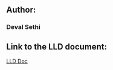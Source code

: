 ## Author:
### Deval Sethi

## Link to the LLD document:
[LLD Doc](https://apna.atlassian.net/wiki/spaces/CP/pages/147685537/Apna+-+Experiment+Tracker+SDK+LLD)
